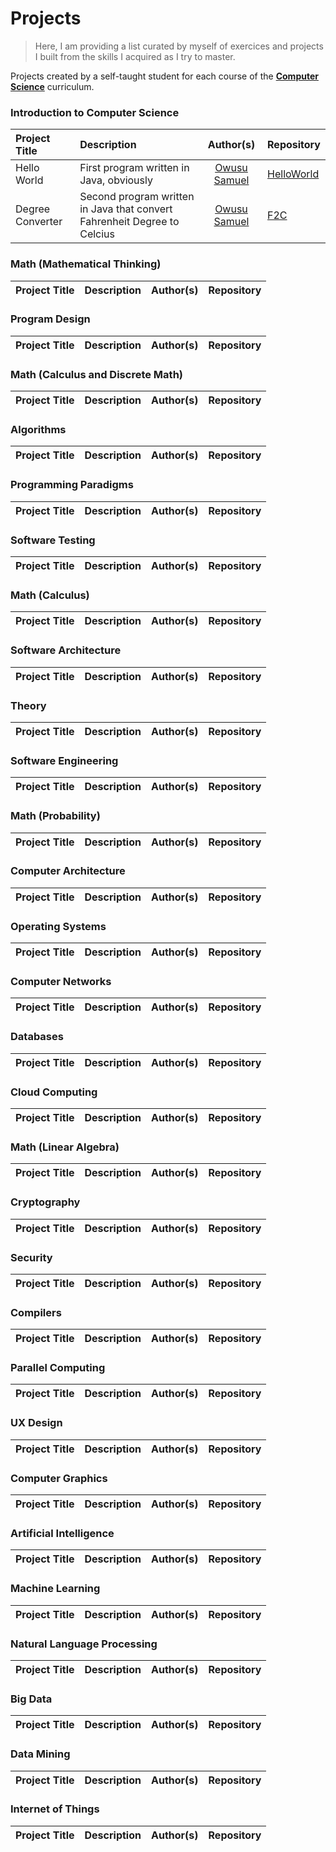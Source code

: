 # Projects

>Here, I am providing a list curated by myself of exercices and projects I built from the skills I acquired as I try to master.

Projects created by a self-taught student for each course of the [**Computer Science**](https://github.com/real-gobs/computer-science) curriculum.

### Introduction to Computer Science

Project Title | Description | Author(s) | Repository
:-- | :-- | :--: | :--
Hello World | First program written in Java, obviously | [Owusu Samuel](https://github.com/real-gobs) | [HelloWorld](https://github.com/real-gobs/HelloWorld)
Degree Converter | Second program written in Java that convert Fahrenheit Degree to Celcius | [Owusu Samuel](https://github.com/real-gobs) | [F2C](https://github.com/real-gobs/F2C)


### Math (Mathematical Thinking)

Project Title | Description | Author(s) | Repository
:-- | :-- | :--: | :--

### Program Design

Project Title | Description | Author(s) | Repository
:-- | :-- | :--: | :--

### Math (Calculus and Discrete Math)

Project Title | Description | Author(s) | Repository
:-- | :-- | :--: | :--

### Algorithms

Project Title | Description | Author(s) | Repository
:-- | :-- | :--: | :--

### Programming Paradigms

Project Title | Description | Author(s) | Repository
:-- | :-- | :--: | :--

### Software Testing

Project Title | Description | Author(s) | Repository
:-- | :-- | :--: | :--

### Math (Calculus)

Project Title | Description | Author(s) | Repository
:-- | :-- | :--: | :--

### Software Architecture

Project Title | Description | Author(s) | Repository
:-- | :-- | :--: | :--

### Theory

Project Title | Description | Author(s) | Repository
:-- | :-- | :--: | :--

### Software Engineering

Project Title | Description | Author(s) | Repository
:-- | :-- | :--: | :--

### Math (Probability)

Project Title | Description | Author(s) | Repository
:-- | :-- | :--: | :--

### Computer Architecture

Project Title | Description | Author(s) | Repository
:-- | :-- | :--: | :--

### Operating Systems

Project Title | Description | Author(s) | Repository
:-- | :-- | :--: | :--

### Computer Networks

Project Title | Description | Author(s) | Repository
:-- | :-- | :--: | :--

### Databases

Project Title | Description | Author(s) | Repository
:-- | :-- | :--: | :--

### Cloud Computing

Project Title | Description | Author(s) | Repository
:-- | :-- | :--: | :--

### Math (Linear Algebra)

Project Title | Description | Author(s) | Repository
:-- | :-- | :--: | :--

### Cryptography

Project Title | Description | Author(s) | Repository
:-- | :-- | :--: | :--

### Security

Project Title | Description | Author(s) | Repository
:-- | :-- | :--: | :--

### Compilers

Project Title | Description | Author(s) | Repository
:-- | :-- | :--: | :--

### Parallel Computing

Project Title | Description | Author(s) | Repository
:-- | :-- | :--: | :--

### UX Design

Project Title | Description | Author(s) | Repository
:-- | :-- | :--: | :--

### Computer Graphics

Project Title | Description | Author(s) | Repository
:-- | :-- | :--: | :--

### Artificial Intelligence

Project Title | Description | Author(s) | Repository
:-- | :-- | :--: | :--

### Machine Learning

Project Title | Description | Author(s) | Repository
:-- | :-- | :--: | :--

### Natural Language Processing

Project Title | Description | Author(s) | Repository
:-- | :-- | :--: | :--

### Big Data

Project Title | Description | Author(s) | Repository
:-- | :-- | :--: | :--

### Data Mining

Project Title | Description | Author(s) | Repository
:-- | :-- | :--: | :--

### Internet of Things

Project Title | Description | Author(s) | Repository
:-- | :-- | :--: | :--

